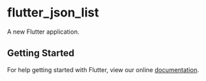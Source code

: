 # flutter_json_list

A new Flutter application.

## Getting Started

For help getting started with Flutter, view our online
[documentation](https://flutter.io/).
